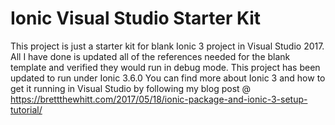 # Ionic Visual Studio Starter Kit
This project is just a starter kit for blank Ionic 3 project in Visual Studio 2017.  All I have done is updated all of the references needed for the blank template and verified they would run in debug mode.  This project has been updated to run under Ionic 3.6.0  You can find more about Ionic 3 and how to get it running in Visual Studio by following my blog post @ https://brettthewhitt.com/2017/05/18/ionic-package-and-ionic-3-setup-tutorial/
